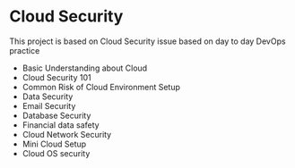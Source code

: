 # Cloud Security
This project is based on Cloud Security issue based on day to day DevOps practice 

* Basic Understanding about Cloud 
* Cloud Security 101
* Common Risk of Cloud Environment Setup
* Data Security
* Email Security
* Database Security
* Financial data safety 
* Cloud Network Security
* Mini Cloud Setup
* Cloud OS security
